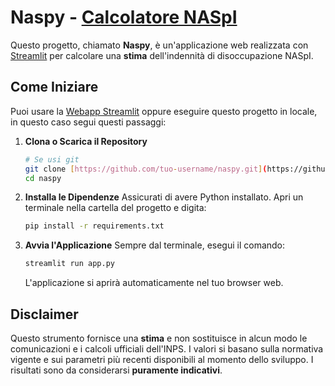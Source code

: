 # Naspy - [Calcolatore NASpI](https://calcolatore-naspi.streamlit.app/)

Questo progetto, chiamato **Naspy**, è un'applicazione web realizzata con [Streamlit](https://calcolatore-naspi.streamlit.app/) per calcolare una **stima** dell'indennità di disoccupazione NASpI. 


##  Come Iniziare

Puoi usare la [Webapp Streamlit](https://calcolatore-naspi.streamlit.app/) oppure eseguire questo progetto in locale, in questo caso segui questi passaggi:

1.  **Clona o Scarica il Repository**
    ```bash
    # Se usi git
    git clone [https://github.com/tuo-username/naspy.git](https://github.com/tuo-username/naspy.git)
    cd naspy
    ```

2.  **Installa le Dipendenze**
    Assicurati di avere Python installato. Apri un terminale nella cartella del progetto e digita:
    ```bash
    pip install -r requirements.txt
    ```

3.  **Avvia l'Applicazione**
    Sempre dal terminale, esegui il comando:
    ```bash
    streamlit run app.py
    ```
    L'applicazione si aprirà automaticamente nel tuo browser web.

## Disclaimer

Questo strumento fornisce una **stima** e non sostituisce in alcun modo le comunicazioni e i calcoli ufficiali dell'INPS. I valori si basano sulla normativa vigente e sui parametri più recenti disponibili al momento dello sviluppo. I risultati sono da considerarsi **puramente indicativi**.
